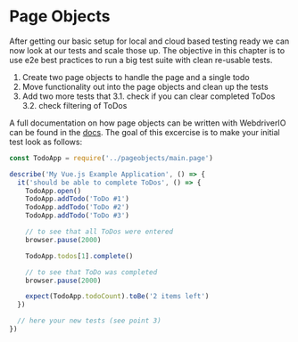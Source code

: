 Page Objects
============

After getting our basic setup for local and cloud based testing ready we can now look at our tests and scale those up. The objective in this chapter is to use e2e best practices to run a big test suite with clean re-usable tests.

1. Create two page objects to handle the page and a single todo
2. Move functionality out into the page objects and clean up the tests
3. Add two more tests that
  3.1. check if you can clear completed ToDos
  3.2. check filtering of ToDos

A full documentation on how page objects can be written with WebdriverIO can be found in the [docs](https://webdriver.io/docs/pageobjects.html). The goal of this excercise is to make your initial test look as follows:

```js
const TodoApp = require('../pageobjects/main.page')

describe('My Vue.js Example Application', () => {
  it('should be able to complete ToDos', () => {
    TodoApp.open()
    TodoApp.addTodo('ToDo #1')
    TodoApp.addTodo('ToDo #2')
    TodoApp.addTodo('ToDo #3')

    // to see that all ToDos were entered
    browser.pause(2000)

    TodoApp.todos[1].complete()

    // to see that ToDo was completed
    browser.pause(2000)

    expect(TodoApp.todoCount).toBe('2 items left')
  })

  // here your new tests (see point 3)
})
```

